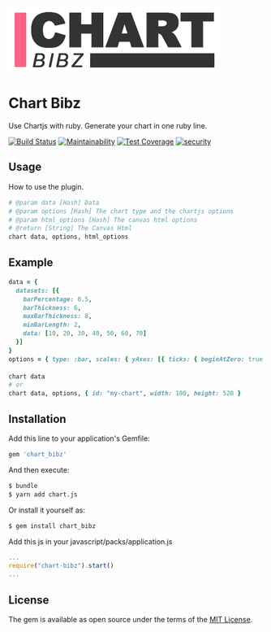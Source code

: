 ![Chart Bibz logo](https://raw.githubusercontent.com/thooams/chart_bibz/main/chart-bibz-logo.gif)

# Chart Bibz
Use Chartjs with ruby. Generate your chart in one ruby line.

[![Build Status](https://github.com/thooams/ui-bibz/workflows/CI/badge.svg)](https://github.com/thooams/ui-bibz/workflows/CI/badge.svg)
[![Maintainability](https://api.codeclimate.com/v1/badges/7e8e319e9f7197593733/maintainability)](https://codeclimate.com/github/thooams/chart_bibz/maintainability)
[![Test Coverage](https://api.codeclimate.com/v1/badges/7e8e319e9f7197593733/test_coverage)](https://codeclimate.com/github/thooams/chart_bibz/test_coverage)
[![security](https://hakiri.io/github/thooams/chart_bibz/main.svg)](https://hakiri.io/github/thooams/chart_bibz/main)

## Usage
How to use the plugin.

```ruby
# @param data [Hash] Data
# @param options [Hash] The chart type and the chartjs options
# @param html_options [Hash] The canvas html options
# @return [String] The Canvas Html
chart data, options, html_options
```

## Example
```ruby
data = {
  datasets: [{
    barPercentage: 0.5,
    barThickness: 6,
    maxBarThickness: 8,
    minBarLength: 2,
    data: [10, 20, 30, 40, 50, 60, 70]
  }]
}
options = { type: :bar, scales: { yAxes: [{ ticks: { beginAtZero: true } }] } }

chart data
# or
chart data, options, { id: "my-chart", width: 100, height: 520 }
```

## Installation
Add this line to your application's Gemfile:

```ruby
gem 'chart_bibz'
```

And then execute:
```bash
$ bundle
$ yarn add chart.js
```

Or install it yourself as:
```bash
$ gem install chart_bibz
```

Add this js in your javascript/packs/application.js
```js
...
require("chart-bibz").start()
...
```

## License
The gem is available as open source under the terms of the [MIT License](https://opensource.org/licenses/MIT).
